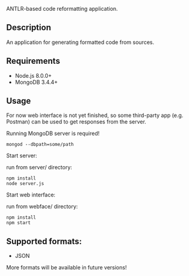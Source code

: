 ANTLR-based code reformatting application.

## Description

An application for generating formatted code from sources.

## Requirements
  - Node.js 8.0.0+
  - MongoDB 3.4.4+

## Usage

For now web interface is not yet finished, so some third-party
app (e.g. Postman) can be used to get responses from the server.

Running MongoDB server is required!
 ```
 mongod --dbpath=some/path
 ```
 
Start server:

run from server/ directory:
 ```
 npm install
 node server.js
 ```

Start web interface:

run from webface/ directory:
 ```
 npm install
 npm start
 ```

## Supported formats:

  - JSON

  More formats will be available in future versions!
